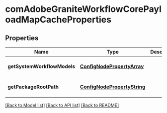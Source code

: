 # comAdobeGraniteWorkflowCorePayloadMapCacheProperties

## Properties
Name | Type | Description | Notes
------------ | ------------- | ------------- | -------------
**getSystemWorkflowModels** | [**ConfigNodePropertyArray**](ConfigNodePropertyArray.md) |  | [optional] [default to null]
**getPackageRootPath** | [**ConfigNodePropertyString**](ConfigNodePropertyString.md) |  | [optional] [default to null]

[[Back to Model list]](../README.md#documentation-for-models) [[Back to API list]](../README.md#documentation-for-api-endpoints) [[Back to README]](../README.md)


